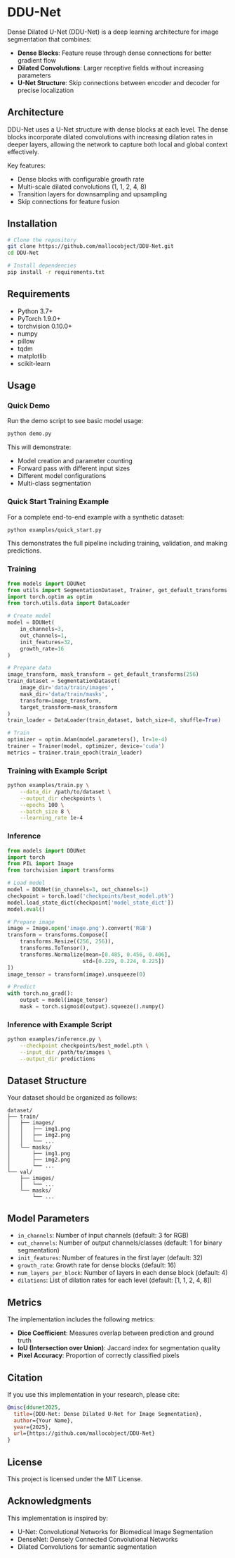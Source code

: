 # DDU-Net

Dense Dilated U-Net (DDU-Net) is a deep learning architecture for image segmentation that combines:
- **Dense Blocks**: Feature reuse through dense connections for better gradient flow
- **Dilated Convolutions**: Larger receptive fields without increasing parameters
- **U-Net Structure**: Skip connections between encoder and decoder for precise localization

## Architecture

DDU-Net uses a U-Net structure with dense blocks at each level. The dense blocks incorporate dilated convolutions with increasing dilation rates in deeper layers, allowing the network to capture both local and global context effectively.

Key features:
- Dense blocks with configurable growth rate
- Multi-scale dilated convolutions (1, 1, 2, 4, 8)
- Transition layers for downsampling and upsampling
- Skip connections for feature fusion

## Installation

```bash
# Clone the repository
git clone https://github.com/mallocobject/DDU-Net.git
cd DDU-Net

# Install dependencies
pip install -r requirements.txt
```

## Requirements

- Python 3.7+
- PyTorch 1.9.0+
- torchvision 0.10.0+
- numpy
- pillow
- tqdm
- matplotlib
- scikit-learn

## Usage

### Quick Demo

Run the demo script to see basic model usage:

```bash
python demo.py
```

This will demonstrate:
- Model creation and parameter counting
- Forward pass with different input sizes
- Different model configurations
- Multi-class segmentation

### Quick Start Training Example

For a complete end-to-end example with a synthetic dataset:

```bash
python examples/quick_start.py
```

This demonstrates the full pipeline including training, validation, and making predictions.

### Training

```python
from models import DDUNet
from utils import SegmentationDataset, Trainer, get_default_transforms
import torch.optim as optim
from torch.utils.data import DataLoader

# Create model
model = DDUNet(
    in_channels=3,
    out_channels=1,
    init_features=32,
    growth_rate=16
)

# Prepare data
image_transform, mask_transform = get_default_transforms(256)
train_dataset = SegmentationDataset(
    image_dir='data/train/images',
    mask_dir='data/train/masks',
    transform=image_transform,
    target_transform=mask_transform
)
train_loader = DataLoader(train_dataset, batch_size=8, shuffle=True)

# Train
optimizer = optim.Adam(model.parameters(), lr=1e-4)
trainer = Trainer(model, optimizer, device='cuda')
metrics = trainer.train_epoch(train_loader)
```

### Training with Example Script

```bash
python examples/train.py \
    --data_dir /path/to/dataset \
    --output_dir checkpoints \
    --epochs 100 \
    --batch_size 8 \
    --learning_rate 1e-4
```

### Inference

```python
from models import DDUNet
import torch
from PIL import Image
from torchvision import transforms

# Load model
model = DDUNet(in_channels=3, out_channels=1)
checkpoint = torch.load('checkpoints/best_model.pth')
model.load_state_dict(checkpoint['model_state_dict'])
model.eval()

# Prepare image
image = Image.open('image.png').convert('RGB')
transform = transforms.Compose([
    transforms.Resize((256, 256)),
    transforms.ToTensor(),
    transforms.Normalize(mean=[0.485, 0.456, 0.406], 
                        std=[0.229, 0.224, 0.225])
])
image_tensor = transform(image).unsqueeze(0)

# Predict
with torch.no_grad():
    output = model(image_tensor)
    mask = torch.sigmoid(output).squeeze().numpy()
```

### Inference with Example Script

```bash
python examples/inference.py \
    --checkpoint checkpoints/best_model.pth \
    --input_dir /path/to/images \
    --output_dir predictions
```

## Dataset Structure

Your dataset should be organized as follows:

```
dataset/
├── train/
│   ├── images/
│   │   ├── img1.png
│   │   ├── img2.png
│   │   └── ...
│   └── masks/
│       ├── img1.png
│       ├── img2.png
│       └── ...
└── val/
    ├── images/
    │   └── ...
    └── masks/
        └── ...
```

## Model Parameters

- `in_channels`: Number of input channels (default: 3 for RGB)
- `out_channels`: Number of output channels/classes (default: 1 for binary segmentation)
- `init_features`: Number of features in the first layer (default: 32)
- `growth_rate`: Growth rate for dense blocks (default: 16)
- `num_layers_per_block`: Number of layers in each dense block (default: 4)
- `dilations`: List of dilation rates for each level (default: [1, 1, 2, 4, 8])

## Metrics

The implementation includes the following metrics:
- **Dice Coefficient**: Measures overlap between prediction and ground truth
- **IoU (Intersection over Union)**: Jaccard index for segmentation quality
- **Pixel Accuracy**: Proportion of correctly classified pixels

## Citation

If you use this implementation in your research, please cite:

```bibtex
@misc{ddunet2025,
  title={DDU-Net: Dense Dilated U-Net for Image Segmentation},
  author={Your Name},
  year={2025},
  url={https://github.com/mallocobject/DDU-Net}
}
```

## License

This project is licensed under the MIT License.

## Acknowledgments

This implementation is inspired by:
- U-Net: Convolutional Networks for Biomedical Image Segmentation
- DenseNet: Densely Connected Convolutional Networks
- Dilated Convolutions for semantic segmentation
